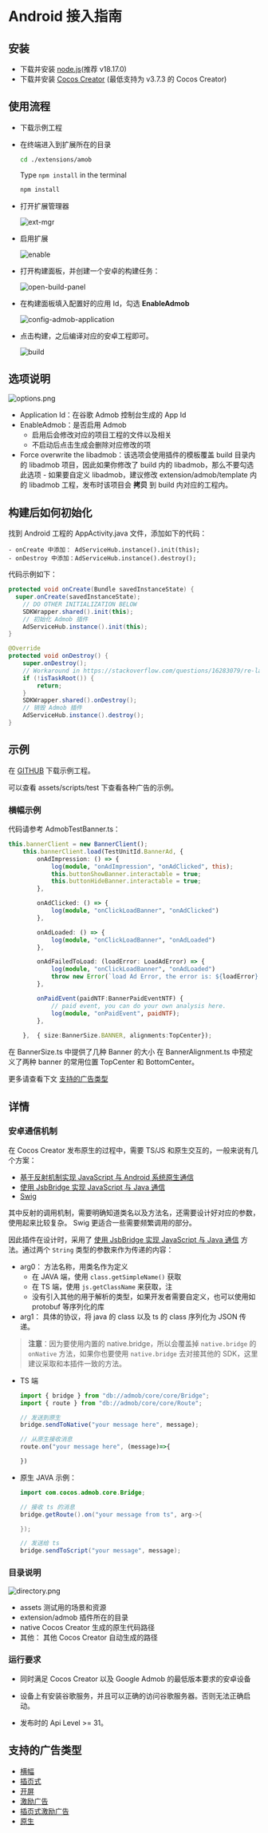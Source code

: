 # Android 接入指南

## 安装

- 下载并安装 [node.js](https://nodejs.org/en)(推荐 v18.17.0)
- 下载并安装 [Cocos Creator](https://www.cocos.com/en) (最低支持为 v3.7.3 的 Cocos Creator)

## 使用流程

- 下载示例工程
- 在终端进入到扩展所在的目录

    ```bash
    cd ./extensions/amob
    ```

    Type `npm install` in the terminal

    ```bash
    npm install
    ```

- 打开扩展管理器

    ![ext-mgr](../../img/ext-mgr.png)

- 启用扩展

    ![enable](../../img/enable.png)

- 打开构建面板，并创建一个安卓的构建任务：

    ![open-build-panel](../../img/open-build-panel.png)

- 在构建面板填入配置好的应用 Id，勾选 **EnableAdmob**
  
    ![config-admob-application](../../img/config-admob-application.png)

- 点击构建，之后编译对应的安卓工程即可。

    ![build](../../img/build-android.png)

## 选项说明

![options.png](./../../img/options.png)

- Application Id：在谷歌 Admob 控制台生成的 App Id
- EnableAdmob：是否启用 Admob
  - 启用后会修改对应的项目工程的文件以及相关
  - 不启动后点击生成会删除对应修改的项  
- Force overwrite the libadmob：该选项会使用插件的模板覆盖 build 目录内的 libadmob 项目，因此如果你修改了 build 内的 libadmob，那么不要勾选此选项
      - 如果要自定义 libadmob，建议修改 extension/admob/template 内的 libadmob 工程，发布时该项目会 **拷贝** 到 build 内对应的工程内。

## 构建后如何初始化

找到 Android 工程的 AppActivity.java 文件，添加如下的代码：

    - onCreate 中添加： AdServiceHub.instance().init(this);
    - onDestroy 中添加：AdServiceHub.instance().destroy();

代码示例如下：

```java
protected void onCreate(Bundle savedInstanceState) {
  super.onCreate(savedInstanceState);
    // DO OTHER INITIALIZATION BELOW
    SDKWrapper.shared().init(this);
    // 初始化 Admob 插件
    AdServiceHub.instance().init(this);
}

@Override
protected void onDestroy() {
    super.onDestroy();
    // Workaround in https://stackoverflow.com/questions/16283079/re-launch-of-activity-on-home-button-but-only-the-first-time/16447508
    if (!isTaskRoot()) {
        return;
    }
    SDKWrapper.shared().onDestroy();        
    // 销毁 Admob 插件
    AdServiceHub.instance().destroy();    
}
```

## 示例

在 [GITHUB](https://github.com/cocos/cocos-google-admob) 下载示例工程。

可以查看 assets/scripts/test 下查看各种广告的示例。

### 横幅示例

代码请参考 AdmobTestBanner.ts：

```ts
this.bannerClient = new BannerClient();
    this.bannerClient.load(TestUnitId.BannerAd, {
        onAdImpression: () => {
            log(module, "onAdImpression", "onAdClicked", this);
            this.buttonShowBanner.interactable = true;
            this.buttonHideBanner.interactable = true;
        },

        onAdClicked: () => {
            log(module, "onClickLoadBanner", "onAdClicked")
        },

        onAdLoaded: () => {
            log(module, "onClickLoadBanner", "onAdLoaded")
        },

        onAdFailedToLoad: (loadError: LoadAdError) => {
            log(module, "onClickLoadBanner", "onAdLoaded")
            throw new Error(`load Ad Error, the error is: ${loadError}.`);
        },

        onPaidEvent(paidNTF:BannerPaidEventNTF) {
            // paid event, you can do your own analysis here.
            log(module, "onPaidEvent", paidNTF);                
        },
        
    },  { size:BannerSize.BANNER, alignments:TopCenter});
```

在 BannerSize.ts 中提供了几种 Banner 的大小
在 BannerAlignment.ts 中预定义了两种 banner 的常用位置 TopCenter 和 BottomCenter。

更多请查看下文 [支持的广告类型](#支持的广告类型)

## 详情

### 安卓通信机制

在 Cocos Creator 发布原生的过程中，需要 TS/JS 和原生交互的，一般来说有几个方案：

- [基于反射机制实现 JavaScript 与 Android 系统原生通信](https://docs.cocos.com/creator/manual/zh/advanced-topics/java-reflection.html)
- [使用 JsbBridge 实现 JavaScript 与 Java 通信](https://docs.cocos.com/creator/manual/zh/advanced-topics/js-java-bridge.html)
- [Swig](https://docs.cocos.com/creator/manual/zh/advanced-topics/jsb-swig.html)

其中反射的调用机制，需要明确知道类名以及方法名，还需要设计好对应的参数，使用起来比较复杂。
Swig 更适合一些需要频繁调用的部分。

因此插件在设计时，采用了 [使用 JsbBridge 实现 JavaScript 与 Java 通信](https://docs.cocos.com/creator/manual/zh/advanced-topics/js-java-bridge.html) 方法。通过两个 `String` 类型的参数来作为传递的内容：

- arg0： 方法名称，用类名作为定义
  - 在 JAVA 端，使用 `class.getSimpleName()` 获取
  - 在 TS  端，使用 `js.getClassName` 来获取，注
  - 没有引入其他的用于解析的类型，如果开发者需要自定义，也可以使用如 protobuf 等序列化的库
- arg1： 具体的协议，将 java 的 class 以及 ts 的 class 序列化为 JSON 传递。  

> **注意**：因为要使用内置的 native.bridge，所以会覆盖掉 `native.bridge` 的 `onNative` 方法，如果你也要使用 `native.bridge` 去对接其他的 SDK，这里建议采取和本插件一致的方法。

- TS 端

    ```ts
    import { bridge } from "db://admob/core/core/Bridge";
    import { route } from "db://admob/core/core/Route";

    // 发送到原生
    bridge.sendToNative("your message here", message);

    // 从原生接收消息
    route.on("your message here", (message)=>{

    })

    ```

- 原生 JAVA 示例：

    ```java
    import com.cocos.admob.core.Bridge;

    // 接收 ts 的消息
    bridge.getRoute().on("your message from ts", arg->{

    });

    // 发送给 ts
    bridge.sendToScript("your message", message);
    ```

### 目录说明

![directory.png](./../../img/directory.png)

- assets 测试用的场景和资源
- extension/admob 插件所在的目录
- native Cocos Creator 生成的原生代码路径
- 其他： 其他 Cocos Creator 自动生成的路径

### 运行要求

- 同时满足 Cocos Creator 以及 Google Admob 的最低版本要求的安卓设备

- 设备上有安装谷歌服务，并且可以正确的访问谷歌服务器。否则无法正确启动。

- 发布时的 Api Level  >= 31。

## 支持的广告类型

- [横幅](./Banner.md)
- [插页式](./Interstitial.md)
- [开屏](./AppOpenAd.md)
- [激励广告](./Rewarded.md)
- [插页式激励广告](./InterstistualRewadedAd.md)
- [原生](./NativeAd.md)
